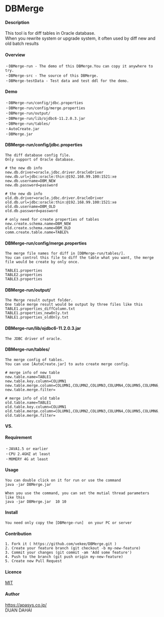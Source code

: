 # DBMerge

#### Description
This tool is for diff tables in Oracle database.  
When you rewrite system or upgrade system, it often used by diff new and old batch results 

#### Overview
    ・DBMerge-run - The demo of this DBMerge.You can copy it anywhere to try.  
    ・DBMerge-src - The source of this DBMerge.  
    ・DBMerge-testData - Test data and test ddl for the demo.  

#### Demo
    ・DBMerge-run/config/jdbc.properties  
    ・DBMerge-run/config/merge.properties  
    ・DBMerge-run/output/  
    ・DBMerge-run/lib/ojdbc6-11.2.0.3.jar  
    ・DBMerge-run/tables/  
    ・AutoCreate.jar  
    ・DBMerge.jar  

#### DBMerge-run/config/jdbc.properties  
    The diff database config file.  
    Only support of Oracle database.  

    # the new db info
    new.db.driver=oracle.jdbc.driver.OracleDriver
    new.db.url=jdbc:oracle:thin:@192.168.99.100:1521:xe
    new.db.username=DBM_NEW
    new.db.password=password

    # the new db info
    old.db.driver=oracle.jdbc.driver.OracleDriver
    old.db.url=jdbc:oracle:thin:@192.168.99.100:1521:xe
    old.db.username=DBM_OLD
    old.db.password=password

    # only need for create properties of tables
    new.create.schema.name=DBM_NEW
    old.create.schema.name=DBM_OLD
    comm.create.table.name=TABLE%

#### DBMerge-run/config/merge.properties
    The merge file names for diff in [DBMerge-run/tables/].
    You can control this file to diff the table what you want, the merge file would be create by only once.

    TABLE1.properties
    TABLE2.properties
    TABLE3.properties

#### DBMerge-run/output/
    The Merge result output folder.
    One table merge result would be output by three files like this
    TABLE1.properties_diffColumn.txt
    TABLE1.properties_newOnly.txt
    TABLE1.properties_oldOnly.txt

#### DBMerge-run/lib/ojdbc6-11.2.0.3.jar
    The JDBC driver of oracle.

#### DBMerge-run/tables/
    The merge config of tables.
    You can use [AutoCreate.jar] to auto create merge config.

    # merge info of new table 
    new.table.name=TABLE1
    new.table.key.column=COLUMN1
    new.table.merge.column=COLUMN1,COLUMN2,COLUMN3,COLUMN4,COLUMN5,COLUMN6,COLUMN7,COLUMN8,COLUMN9,COLUMN10,COLUMN11
    new.table.merge.filter=

    # merge info of old table 
    old.table.name=TABLE1
    old.table.key.column=COLUMN1
    old.table.merge.column=COLUMN1,COLUMN2,COLUMN3,COLUMN4,COLUMN5,COLUMN6,COLUMN7,COLUMN8,COLUMN9,COLUMN10,COLUMN11
    old.table.merge.filter=


#### VS. 

#### Requirement
    ・JAVA1.5 or earlier
    ・CPU 2.4GHZ at least
    ・MOMERY 4G at least

#### Usage
    You can double click on it for run or use the command  
    java -jar DBMerge.jar  

    When you use the command, you can set the mutial thread parameters like this  
    java -jar DBMerge.jar  10 10  

#### Install
    You need only copy the [DBMerge-run]  on your PC or server

#### Contribution
    1. Fork it ( https://github.com/vekee/DBMerge.git )
    2. Create your feature branch (git checkout -b my-new-feature)
    3. Commit your changes (git commit -am 'Add some feature')
    4. Push to the branch (git push origin my-new-feature)
    5. Create new Pull Request

#### Licence
[MIT](https://github.com/vekee/DBMerge/blob/dev/LICENSE.md)

#### Author
https://apasys.co.jp/  
DUAN DAHAI  